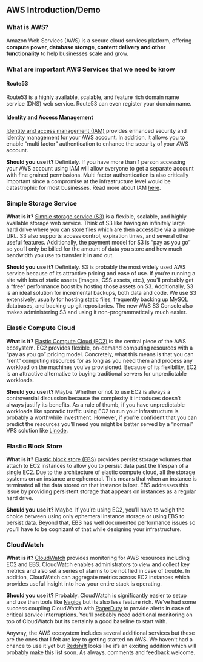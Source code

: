 ## AWS Introduction/Demo

### What is AWS?

Amazon Web Services (AWS) is a secure cloud services platform, offering **compute power, database storage, content delivery and other functionality** to help businesses scale and grow.

### What are important AWS Services that we need to know 

#### Route53

Route53  is a highly available, scalable, and feature rich domain name service (DNS) web service. Route53 can even register your domain name.

#### Identity and Access Management

[Identity and access management (IAM)](http://aws.amazon.com/iam/)  provides enhanced security and identity management for your AWS account. In addition, it allows you to enable “multi factor” authentication to enhance the security of your AWS account.

**Should you use it?**  Definitely. If you have more than 1 person accessing your AWS account using IAM will allow everyone to get a separate account with fine grained permissions. Multi factor authentication is also critically important since a compromise at the infrastructure level would be catastrophic for most businesses. Read more about IAM  [here](http://shout.setfive.com/2013/03/14/amazon-aws-you-should-enable-iam/).

### Simple Storage Service

**What is it?**  [Simple storage service (S3)](http://aws.amazon.com/s3/)  is a flexible, scalable, and highly available storage web service. Think of S3 like having an infinitely large hard drive where you can store files which are then accessible via a unique URL. S3 also supports access control, expiration times, and several other useful features. Additionally, the payment model for S3 is “pay as you go” so you’ll only be billed for the amount of data you store and how much bandwidth you use to transfer it in and out.

**Should you use it?**  Definitely. S3 is probably the most widely used AWS service because of its attractive pricing and ease of use. If you’re running a site with lots of static assets (images, CSS assets, etc.), you’ll probably get a “free” performance boost by hosting those assets on S3. Additionally, S3 is an ideal solution for incremental backups, both data and code. We use S3 extensively, usually for hosting static files, frequently backing up MySQL databases, and backing up git repositories. The new AWS S3 Console also makes administering S3 and using it non-programmatically much easier.

### Elastic Compute Cloud

**What is it?**  [Elastic Compute Cloud (EC2)](http://aws.amazon.com/ec2/)  is the central piece of the AWS ecosystem. EC2 provides flexible, on-demand computing resources with a “pay as you go” pricing model. Concretely, what this means is that you can “rent” computing resources for as long as you need them and process any workload on the machines you’ve provisioned. Because of its flexibility, EC2 is an attractive alternative to buying traditional servers for unpredictable workloads.

**Should you use it?**  Maybe. Whether or not to use EC2 is always a controversial discussion because the complexity it introduces doesn’t always justify its benefits. As a rule of thumb, if you have unpredictable workloads like sporadic traffic using EC2 to run your infrastructure is probably a worthwhile investment. However, if you’re confident that you can predict the resources you’ll need you might be better served by a “normal” VPS solution like  [Linode](http://www.linode.com/).

### Elastic Block Store

**What is it?**  [Elastic block store (EBS)](http://aws.amazon.com/ebs/)  provides persist storage volumes that attach to EC2 instances to allow you to persist data past the lifespan of a single EC2. Due to the architecture of elastic compute cloud, all the storage systems on an instance are ephemeral. This means that when an instance is terminated all the data stored on that instance is lost. EBS addresses this issue by providing persistent storage that appears on instances as a regular hard drive.

**Should you use it?**  Maybe. If you’re using EC2, you’ll have to weigh the choice between using only ephemeral instance storage or using EBS to persist data. Beyond that, EBS has well documented performance issues so you’ll have to be cognizant of that while designing your infrastructure.

### CloudWatch

**What is it?**  [CloudWatch](http://aws.amazon.com/cloudwatch/)  provides monitoring for AWS resources including EC2 and EBS. CloudWatch enables administrators to view and collect key metrics and also set a series of alarms to be notified in case of trouble. In addition, CloudWatch can aggregate metrics across EC2 instances which provides useful insight into how your entire stack is operating.

**Should you use it?**  Probably. CloudWatch is significantly easier to setup and use than tools like  [Nagios](http://www.nagios.org/)  but its also less feature rich. We’ve had some success coupling CloudWatch with  [PagerDuty](http://www.pagerduty.com/)  to provide alerts in case of critical service interruptions. You’ll probably need additional monitoring on top of CloudWatch but its certainly a good baseline to start with.

Anyway, the AWS ecosystem includes several additional services but these are the ones that I felt are key to getting started on AWS. We haven’t had a chance to use it yet but  [Redshift](http://aws.amazon.com/redshift/)  looks like it’s an exciting addition which will probably make this list soon. As always, comments and feedback welcome.

<!--stackedit_data:
eyJoaXN0b3J5IjpbMTM0NzU1MTE1MywxNTQ5NzIzNzc1LDk3MT
E3NzQwNF19
-->